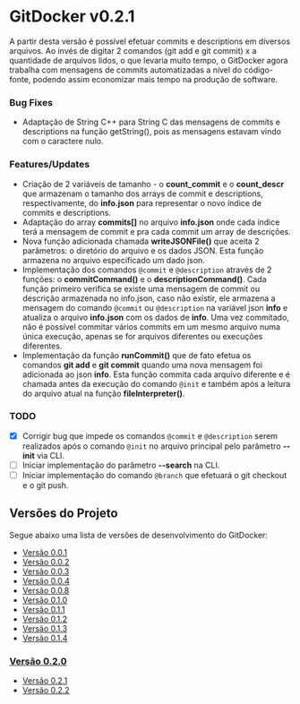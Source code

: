 <a name="title"></a>
# GitDocker v0.2.1

A partir desta versão é possível efetuar commits e descriptions em diversos arquivos. Ao invés de digitar 2 comandos (git add e git commit) x a quantidade de arquivos lidos, o que levaria muito tempo, o GitDocker agora trabalha com mensagens de commits automatizadas a nível do código-fonte, podendo assim economizar mais tempo na produção de software.

### Bug Fixes

* Adaptação de String C++ para String C das mensagens de commits e descriptions na função getString(), pois as mensagens estavam vindo com o caractere nulo.

### Features/Updates

* Criação de 2 variáveis de tamanho - o **count_commit** e o **count_descr** que armazenam o tamanho dos arrays de commit e descriptions, respectivamente, do **info.json** para representar o novo índice de commits e descriptions.
* Adaptação do array **commits[]** no arquivo **info.json** onde cada índice terá a mensagem de commit e pra cada commit um array de descrições.
* Nova função adicionada chamada **writeJSONFile()** que aceita 2 parâmetros: o diretório do arquivo e os dados JSON. Esta função armazena no arquivo especificado um dado json.
* Implementação dos comandos `@commit` e `@description` através de 2 funções: o **commitCommand()** e o **descriptionCommand()**. Cada função primeiro verifica se existe uma mensagem de commit ou descrição armazenada no info.json, caso não existir, ele armazena a mensagem do comando `@commit` ou `@description` na variável json **info** e atualiza o arquivo **info.json** com os dados de **info**. Uma vez commitado, não é possível commitar vários commits em um mesmo arquivo numa única execução, apenas se for arquivos diferentes ou execuções diferentes.
* Implementação da função **runCommit()** que de fato efetua os comandos **git add** e **git commit** quando uma nova mensagem foi adicionada ao json **info**. Esta função commita cada arquivo diferente e é chamada antes da execução do comando `@init` e também após a leitura do arquivo atual na função **fileInterpreter()**.

### TODO

- [x] Corrigir bug que impede os comandos `@commit` e `@description` serem realizados após o comando `@init` no arquivo principal pelo parâmetro **--init** via CLI.
- [ ]  Iniciar implementação do parâmetro **--search** na CLI.
- [ ]  Iniciar implementação do comando `@branch` que efetuará o git checkout e o git push.

## Versões do Projeto

Segue abaixo uma lista de versões de desenvolvimento do GitDocker:

* <a href="https://github.com/FrancisBFTC/gitdocker/tree/gitdocker-v0.0.1"> Versão 0.0.1 </a>
* <a href="https://github.com/FrancisBFTC/gitdocker/tree/gitdocker-v0.0.2"> Versão 0.0.2 </a>
* <a href="https://github.com/FrancisBFTC/gitdocker/tree/gitdocker-v0.0.3"> Versão 0.0.3 </a>
* <a href="https://github.com/FrancisBFTC/gitdocker/tree/gitdocker-v0.0.4"> Versão 0.0.4 </a>
* <a href="https://github.com/FrancisBFTC/gitdocker/tree/gitdocker-v0.0.8"> Versão 0.0.8 </a>
* <a href="https://github.com/FrancisBFTC/gitdocker/tree/gitdocker-v0.1.0"> Versão 0.1.0 </a>
* <a href="https://github.com/FrancisBFTC/gitdocker/tree/gitdocker-v0.1.1"> Versão 0.1.1 </a>
* <a href="https://github.com/FrancisBFTC/gitdocker/tree/gitdocker-v0.1.2"> Versão 0.1.2 </a>
* <a href="https://github.com/FrancisBFTC/gitdocker/tree/gitdocker-v0.1.3"> Versão 0.1.3 </a>
* <a href="https://github.com/FrancisBFTC/gitdocker/tree/gitdocker-v0.1.4"> Versão 0.1.4 </a>

### <a href="https://github.com/FrancisBFTC/gitdocker/tree/gitdocker-v0.2.0"> Versão 0.2.0 </a>

* <a href="https://github.com/FrancisBFTC/gitdocker/tree/gitdocker-v0.2.1"> Versão 0.2.1 </a>
* <a href="https://github.com/FrancisBFTC/gitdocker/tree/gitdocker-v0.2.2"> Versão 0.2.2 </a>

